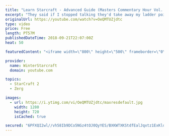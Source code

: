 ```yaml
---
title: "Learn Starcraft - Advanced Guide (Masters Commentary Hour Vol. 1)"
excerpt: "They said if I stopped talking they'd take away my ladder points. Next one I upload will have more terran/toss blame RNGesus."
originalUrl: https://youtube.com/watch?v=OeQMTUZjdtc
type: video
price: Free
length: PT57M
publishedDateTime: 2018-09-21T22:07:00Z
heat: 50

featuredContent: "<iframe width=\"800\" height=\"500\" frameborder=\"0\" src=\"https://www.youtube.com/embed/OeQMTUZjdtc\" allow=\"accelerometer; autoplay; encrypted-media; gyroscope; picture-in-picture\" allowfullscreen></iframe>"

provider:
  name: WinterStarcraft
  domain: youtube.com

topics:
  - StarCraft 2
  - Zerg

images:
  - url: https://i.ytimg.com/vi/OeQMTUZjdtc/maxresdefault.jpg
    width: 1280
    height: 720
    isCached: true

secured: "6PFXQI2wl//vh58Ib9DCo5NGz4tOJ0QyYES/BXKWTXKStdfEalJqxtz1ExKldHvk+vx7g5MWCSbBJu+JC5pbYb+bS+EY9ID99+v6/3S+vfuHHv6FLxXyNDmm+I3cTku4RbMfpjAzCSYxU2Benk0CzUfuE9NqlkcaE1iKYex4BGN0KlafCCyKsunynuEF0Gs5ow89ZG5WvO3Yu0fEOEPA86c8JxGsS4tCLzCpo+vxR3FihcYmA1d4bziNRJH48nVGX4dhPFK/zyCky1ZG0YAo6icW5AnYwwqxL6YYWL/t1AJZb3NC4cE1DYO0hE74nzB6KKUnSx3Ka5ah+nH7PdZg5qYAGyYLX8oOwd1l5flthXfn1NqD+z7xUQ8AZdufiVpjYeo+XHCm++8GD83jOjyHDsvJEKu5tjhy2XHLNQhJ9Qw=;sleqf9jQ/kBIFGM/IgutAw=="
---
```


